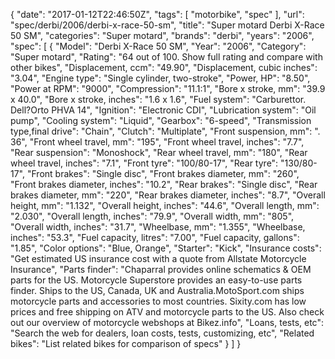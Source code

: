 {
    "date": "2017-01-12T22:46:50Z",
    "tags": [
        "motorbike",
        "spec"
    ],
    "url": "spec\/derbi\/2006\/derbi-x-race-50-sm",
    "title": "Super motard Derbi X-Race 50 SM",
    "categories": "Super motard",
    "brands": "derbi",
    "years": "2006",
    "spec": [
        {
            "Model": "Derbi X-Race 50 SM",
            "Year": "2006",
            "Category": "Super motard",
            "Rating": "64 out of 100. Show full rating and compare with other bikes",
            "Displacement, ccm": "49.90",
            "Displacement, cubic inches": "3.04",
            "Engine type": "Single cylinder, two-stroke",
            "Power, HP": "8.50",
            "Power at RPM": "9000",
            "Compression": "11.1:1",
            "Bore x stroke, mm": "39.9 x 40.0",
            "Bore x stroke, inches": "1.6 x 1.6",
            "Fuel system": "Carburettor.  Dell?Orto PHVA 14",
            "Ignition": "Electronic CDI",
            "Lubrication system": "Oil pump",
            "Cooling system": "Liquid",
            "Gearbox": "6-speed",
            "Transmission type,final drive": "Chain",
            "Clutch": "Multiplate",
            "Front suspension, mm": ". 36",
            "Front wheel travel, mm": "195",
            "Front wheel travel, inches": "7.7",
            "Rear suspension": "Monoshock",
            "Rear wheel travel, mm": "180",
            "Rear wheel travel, inches": "7.1",
            "Front tyre": "100\/80-17",
            "Rear tyre": "130\/80-17",
            "Front brakes": "Single disc",
            "Front brakes diameter, mm": "260",
            "Front brakes diameter, inches": "10.2",
            "Rear brakes": "Single disc",
            "Rear brakes diameter, mm": "220",
            "Rear brakes diameter, inches": "8.7",
            "Overall height, mm": "1.132",
            "Overall height, inches": "44.6",
            "Overall length, mm": "2.030",
            "Overall length, inches": "79.9",
            "Overall width, mm": "805",
            "Overall width, inches": "31.7",
            "Wheelbase, mm": "1.355",
            "Wheelbase, inches": "53.3",
            "Fuel capacity, litres": "7.00",
            "Fuel capacity, gallons": "1.85",
            "Color options": "Blue, Orange",
            "Starter": "Kick",
            "Insurance costs": "Get estimated US insurance cost with a quote from Allstate Motorcycle Insurance",
            "Parts finder": "Chaparral provides online schematics & OEM parts for the US.   Motorcycle Superstore provides an easy-to-use parts finder. Ships to the US, Canada, UK and Australia.MotoSport.com ships motorcycle parts and accessories to most countries.    Sixity.com has low prices and free shipping on ATV and motorcycle parts to the US. Also check out our overview of motorcycle webshops at Bikez.info",
            "Loans, tests, etc": "Search the web for dealers, loan costs, tests, customizing, etc",
            "Related bikes": "List related bikes for comparison of specs"
        }
    ]
}